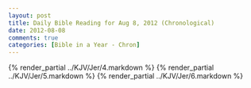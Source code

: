 ```yaml
---
layout: post
title: Daily Bible Reading for Aug 8, 2012 (Chronological)
date: 2012-08-08
comments: true
categories: [Bible in a Year - Chron]
---
```

{% render_partial ../KJV/Jer/4.markdown %}
{% render_partial ../KJV/Jer/5.markdown %}
{% render_partial ../KJV/Jer/6.markdown %}
